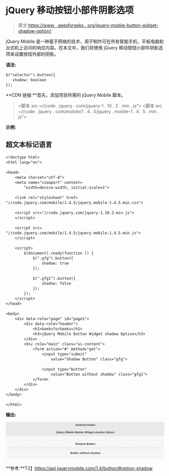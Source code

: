 # jQuery 移动按钮小部件阴影选项

> 原文:[https://www . geesforgeks . org/jquery-mobile-button-widget-shadow-option/](https://www.geeksforgeeks.org/jquery-mobile-button-widget-shadow-option/)

jQuery Mobile 是一种基于网络的技术，用于制作可在所有智能手机、平板电脑和台式机上访问的响应内容。在本文中，我们将使用 jQuery 移动按钮小部件阴影选项来设置按钮外部的阴影。

**语法:**

```
$("selector").button({
   shadow: boolean
});
```

**CDN 链接:**首先，添加项目所需的 jQuery Mobile 脚本。

> <link rel="”stylesheet”" href="”//code.jquery.com/mobile/1.4.5/jquery.mobile-1.4.5.min.css”">
> <脚本 src =//code . jquery . com/jquery-1 . 10 . 2 . min . js”></脚本>
> <脚本 src =//code . jquery . com/mobile/1 . 4 . 5/jquery . mobile-1 . 4 . 5 . min . js”></脚本>

**示例:**

## 超文本标记语言

```
<!doctype html>
<html lang="en">

<head>
    <meta charset="utf-8">
    <meta name="viewport" content=
        "width=device-width, initial-scale=1">

    <link rel="stylesheet" href=
"//code.jquery.com/mobile/1.4.5/jquery.mobile-1.4.5.min.css">

    <script src="//code.jquery.com/jquery-1.10.2.min.js">
    </script>

    <script src=
"//code.jquery.com/mobile/1.4.5/jquery.mobile-1.4.5.min.js">
    </script>

    <script>
        $(document).ready(function () {
            $(".gfg").button({
                shadow: true
            });

            $(".gfg1").button({
                shadow: false
            });
        });
    </script>
</head>

<body>
    <div data-role="page" id="page1">
        <div data-role="header">
            <h1>GeeksforGeeks</h1>
            <h3>jQuery Mobile Button Widget shadow Option</h3>
        </div>
        <div role="main" class="ui-content">
            <form action="#" method="get">
                <input type="submit" 
                    value="Shadow Button" class="gfg">

                <input type="button" 
                    value="Button without shadow" class="gfg1">
            </form>
        </div>
    </div>
</body>

</html>
```

**输出:**

![](img/87dde6c685b4755b84c64e8a674d0933.png)

**参考:**T2】https://api.jquerymobile.com/1.4/button/#option-shadow
